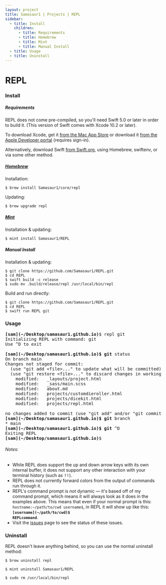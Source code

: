 ```yaml
---
layout: project
title: Samasaur1 | Projects | REPL
sidebar:
  - title: Install
    children:
      - title: Requirements
      - title: Homebrew
      - title: Mint
      - title: Manual Install
  - title: Usage
  - title: Uninstall
---
```

# REPL
### Install
##### Requirements
REPL does not come pre-compiled, so you'll need Swift 5.0 or later in order to build it. (This version of Swift comes with Xcode 10.2 or later).

To download Xcode, get it [from the Mac App Store](https://apps.apple.com/us/app/xcode/id497799835) or download it [from the Apple Developer portal](https://developer.apple.com/download/more/) (requires sign-in).

Alternatively, download Swift [from Swift.org](https://swift.org/download/), using Homebrew, swiftenv, or via some other method.
##### [Homebrew](https://brew.sh/)
Installation:
```
$ brew install Samasaur1/core/repl
```
Updating:
```
$ brew upgrade repl
```
##### [Mint](https://github.com/yonaskolb/mint)
Installation & updating:
```
$ mint install Samasaur1/REPL
```
##### Manual Install
Installation & updating:
```
$ git clone https://github.com/Samasaur1/REPL.git
$ cd REPL
$ swift build -c release
$ sudo mv .build/release/repl /usr/local/bin/repl
```
Build and run directly:
```
$ git clone https://github.com/Samasaur1/REPL.git
$ cd REPL
$ swift run REPL git
```

### Usage
  <pre>
<strong><span class="text-danger">[sam]</span><span class="text-primary">(~/Desktop/samasaur1.github.io)</span></strong>$ <kbd>repl git</kbd>
Initializing REPL with command: git
Use ^D to exit

<strong><span class="text-danger">[sam]</span><span class="text-primary">(~/Desktop/samasaur1.github.io)</span><span class="text-success">$ git</span></strong> <kbd>status</kbd>
On branch main
Changes not staged for commit:
  (use "git add &lt;file&gt;..." to update what will be committed)
  (use "git restore &lt;file&gt;..." to discard changes in working directory)
	modified:   _layouts/project.html
	modified:   _sass/main.scss
	modified:   about.md
	modified:   projects/customdieroller.html
	modified:   projects/dicekit.html
	modified:   projects/repl.html

no changes added to commit (use "git add" and/or "git commit -a")
<strong><span class="text-danger">[sam]</span><span class="text-primary">(~/Desktop/samasaur1.github.io)</span><span class="text-success">$ git</span></strong> <kbd>branch</kbd>
* main
<strong><span class="text-danger">[sam]</span><span class="text-primary">(~/Desktop/samasaur1.github.io)</span><span class="text-success">$ git</span></strong> <kbd>^D</kbd>
Exiting REPL
<strong><span class="text-danger">[sam]</span><span class="text-primary">(~/Desktop/samasaur1.github.io)</span></strong>$</pre>

###### Notes:
* While REPL does support the up and down arrow keys with its own internal buffer,
  it does not support any other interaction with your terminal history (such as <kbd>!!</kbd>).
* REPL does not currently forward colors from the output of commands run through it.
* REPL's command prompt is _not_ dynamic — it's based off of my command prompt,
  which means it will always look as it does in the examples above.
  This means that even if your normal prompt is this: `hostname:~/path/to/cwd username$`, in REPL it will show up like this:
  <code><strong><span class="text-danger">[username]</span><span class="text-primary">(~/path/to/cwd)</span><span class="text-success">$ REPLcommand</span></strong></code>.
* Visit the <a href="https://github.com/Samasaur1/REPL/issues">issues</a> page to see the status of these issues.

### Uninstall
REPL doesn't leave anything behind, so you can use the normal uninstall method:
```
$ brew uninstall repl
```
```
$ mint uninstall Samasaur1/REPL
```
```
$ sudo rm /usr/local/bin/repl
```
